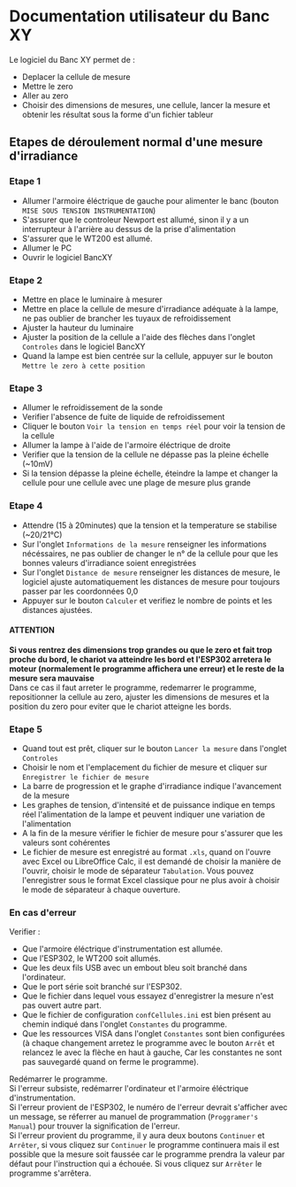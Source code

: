 # Documentation utilisateur du Banc XY  
  
Le logiciel du Banc XY permet de :  
  
- Deplacer la cellule de mesure 
- Mettre le zero 
- Aller au zero 
- Choisir des dimensions de mesures, une cellule, lancer la mesure et obtenir les résultat sous la forme d'un fichier tableur 
  
  
## Etapes de déroulement normal d'une mesure d'irradiance  
  
### Etape 1  
- Allumer l'armoire éléctrique de gauche pour alimenter le banc (bouton `MISE SOUS TENSION INSTRUMENTATION`) 
- S'assurer que le controleur Newport est allumé, sinon il y a un interrupteur à l'arrière au dessus de la prise d'alimentation 
- S'assurer que le WT200 est allumé. 
- Allumer le PC 
- Ouvrir le logiciel BancXY 
  
### Etape 2  
- Mettre en place le luminaire à mesurer 
- Mettre en place la cellule de mesure d'irradiance adéquate à la lampe, ne pas oublier de brancher les tuyaux de refroidissement 
- Ajuster la hauteur du luminaire 
- Ajuster la position de la cellule a l'aide des flèches dans l'onglet `Controles` dans le logiciel BancXY 
- Quand la lampe est bien centrée sur la cellule, appuyer sur le bouton `Mettre le zero à cette position` 
  
### Etape 3  
- Allumer le refroidissement de la sonde 
- Verifier l'absence de fuite de liquide de refroidissement 
- Cliquer le bouton `Voir la tension en temps réel` pour voir la tension de la cellule 
- Allumer la lampe à l'aide de l'armoire éléctrique de droite 
- Verifier que la tension de la cellule ne dépasse pas la pleine échelle (~10mV) 
- Si la tension dépasse la pleine échelle, éteindre la lampe et changer la cellule pour une cellule avec une plage de mesure plus grande 
  
### Etape 4  
- Attendre (15 à 20minutes) que la tension et la temperature se stabilise (~20/21°C) 
- Sur l'onglet `Informations de la mesure` renseigner les informations nécéssaires, ne pas oublier de changer le n° de la cellule pour que les bonnes valeurs d'irradiance soient enregistrées 
- Sur l'onglet `Distance de mesure` renseigner les distances de mesure, le logiciel ajuste automatiquement les distances de mesure pour toujours passer par les coordonnées 0,0 
- Appuyer sur le bouton `Calculer` et verifiez le nombre de points et les distances ajustées. 
  
#### ATTENTION  
__Si vous rentrez des dimensions trop grandes ou que le zero et fait trop proche du bord, le chariot va atteindre les bord et l'ESP302 arretera le moteur (normalement le programme affichera une erreur) et le reste de la mesure sera mauvaise__  
	Dans ce cas il faut arreter le programme, redemarrer le programme, repositionner la cellule au zero, ajuster les dimensions de mesures et la position du zero pour eviter que le chariot atteigne les bords.  
  
### Etape 5  
- Quand tout est prêt, cliquer sur le bouton `Lancer la mesure`  dans l'onglet `Controles` 
- Choisir le nom et l'emplacement du fichier de mesure et cliquer sur `Enregistrer le fichier de mesure` 
- La barre de progression et le graphe d'irradiance indique l'avancement de la mesure 
- Les graphes de tension, d'intensité et de puissance indique en temps réel l'alimentation de la lampe et peuvent indiquer une variation de l'alimentation 
- A la fin de la mesure vérifier le fichier de mesure pour s'assurer que les valeurs sont cohérentes 
- Le fichier de mesure est enregistré au format `.xls`, quand on l'ouvre avec Excel ou LibreOffice Calc, il est demandé de choisir la manière de l'ouvrir, choisir le mode de séparateur `Tabulation`. Vous pouvez l'enregistrer sous le format Excel classique pour ne plus avoir à choisir le mode de séparateur à chaque ouverture. 
  
### En cas d'erreur  
Verifier :  
  
- Que l'armoire éléctrique d'instrumentation est allumée. 
- Que l'ESP302, le WT200 soit allumés. 
- Que les deux fils USB avec un embout bleu soit branché dans l'ordinateur. 
- Que le port série soit branché sur l'ESP302. 
- Que le fichier dans lequel vous essayez d'enregistrer la mesure n'est pas ouvert autre part. 
- Que le fichier de configuration `confCellules.ini` est bien présent au chemin indiqué dans l'onglet `Constantes` du programme. 
- Que les ressources VISA dans l'onglet `Constantes` sont bien configurées (à chaque changement arretez le programme avec le bouton `Arrêt` et relancez le avec la flèche en haut à gauche, Car les constantes ne sont pas sauvegardé quand on ferme le programme). 
  
Redémarrer le programme.  
Si l'erreur subsiste, redémarrer l'ordinateur et l'armoire éléctrique d'instrumentation.  
Si l'erreur provient de l'ESP302, le numéro de l'erreur devrait s'afficher avec un message, se réferrer au manuel de programmation (`Proggramer's Manual`) pour trouver la signification de l'erreur.  
Si l'erreur provient du programme, il y aura deux boutons `Continuer` et `Arrêter`, si vous cliquez sur `Continuer` le programme continuera mais il est possible que la mesure soit faussée car le programme prendra la valeur par défaut pour l'instruction qui a échouée. Si vous cliquez sur `Arrêter` le programme s'arrêtera.  
  
  


